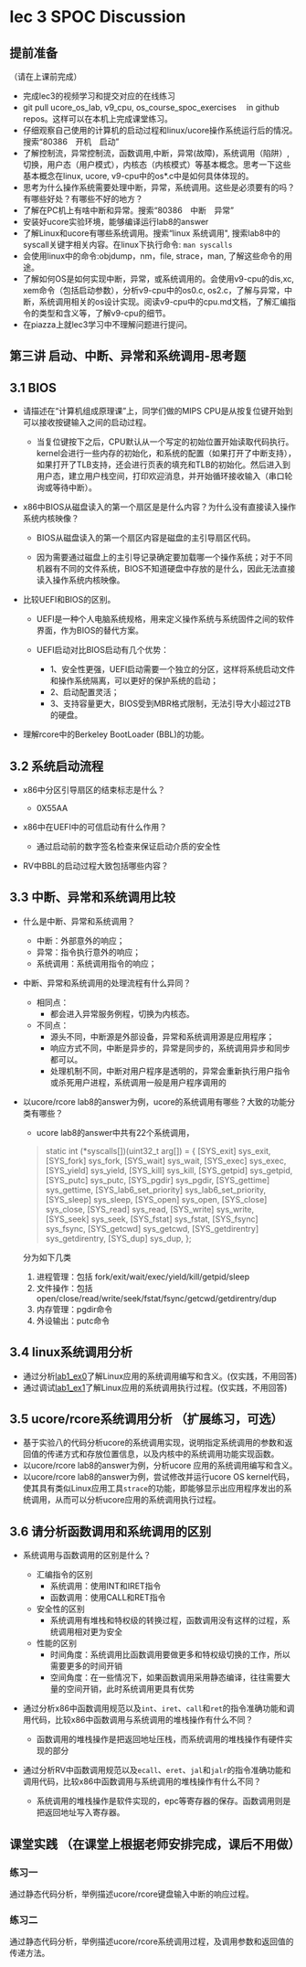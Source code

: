 # lec 3 SPOC Discussion

## **提前准备**
（请在上课前完成）


 - 完成lec3的视频学习和提交对应的在线练习
 - git pull ucore_os_lab, v9_cpu, os_course_spoc_exercises  　in github repos。这样可以在本机上完成课堂练习。
 - 仔细观察自己使用的计算机的启动过程和linux/ucore操作系统运行后的情况。搜索“80386　开机　启动”
 - 了解控制流，异常控制流，函数调用,中断，异常(故障)，系统调用（陷阱）,切换，用户态（用户模式），内核态（内核模式）等基本概念。思考一下这些基本概念在linux, ucore, v9-cpu中的os*.c中是如何具体体现的。
 - 思考为什么操作系统需要处理中断，异常，系统调用。这些是必须要有的吗？有哪些好处？有哪些不好的地方？
 - 了解在PC机上有啥中断和异常。搜索“80386　中断　异常”
 - 安装好ucore实验环境，能够编译运行lab8的answer
 - 了解Linux和ucore有哪些系统调用。搜索“linux 系统调用", 搜索lab8中的syscall关键字相关内容。在linux下执行命令: ```man syscalls```
 - 会使用linux中的命令:objdump，nm，file, strace，man, 了解这些命令的用途。
 - 了解如何OS是如何实现中断，异常，或系统调用的。会使用v9-cpu的dis,xc, xem命令（包括启动参数），分析v9-cpu中的os0.c, os2.c，了解与异常，中断，系统调用相关的os设计实现。阅读v9-cpu中的cpu.md文档，了解汇编指令的类型和含义等，了解v9-cpu的细节。
 - 在piazza上就lec3学习中不理解问题进行提问。

## 第三讲 启动、中断、异常和系统调用-思考题

## 3.1 BIOS
-  请描述在“计算机组成原理课”上，同学们做的MIPS CPU是从按复位键开始到可以接收按键输入之间的启动过程。

    - 当复位键按下之后，CPU默认从一个写定的初始位置开始读取代码执行。kernel会进行一些内存的初始化，和系统的配置（如果打开了中断支持），如果打开了TLB支持，还会进行页表的填充和TLB的初始化。然后进入到用户态，建立用户栈空间，打印欢迎消息，并开始循环接收输入（串口轮询或等待中断）。

-  x86中BIOS从磁盘读入的第一个扇区是是什么内容？为什么没有直接读入操作系统内核映像？

    - BIOS从磁盘读入的第一个扇区内容是磁盘的主引导扇区代码。

    - 因为需要通过磁盘上的主引导记录确定要加载哪一个操作系统；对于不同机器有不同的文件系统，BIOS不知道硬盘中存放的是什么，因此无法直接读入操作系统内核映像。

- 比较UEFI和BIOS的区别。

    - UEFI是一种个人电脑系统规格，用来定义操作系统与系统固件之间的软件界面，作为BIOS的替代方案。

    - UEFI启动对比BIOS启动有几个优势：
        - 1、安全性更强，UEFI启动需要一个独立的分区，这样将系统启动文件和操作系统隔离，可以更好的保护系统的启动；
        - 2、启动配置灵活；
        - 3、支持容量更大，BIOS受到MBR格式限制，无法引导大小超过2TB的硬盘。

- 理解rcore中的Berkeley BootLoader (BBL)的功能。

## 3.2 系统启动流程

- x86中分区引导扇区的结束标志是什么？

   - 0X55AA

- x86中在UEFI中的可信启动有什么作用？

   - 通过启动前的数字签名检查来保证启动介质的安全性

- RV中BBL的启动过程大致包括哪些内容？

## 3.3 中断、异常和系统调用比较
- 什么是中断、异常和系统调用？

   - 中断：外部意外的响应；
   - 异常：指令执行意外的响应；
   - 系统调用：系统调用指令的响应；

-  中断、异常和系统调用的处理流程有什么异同？

    - 相同点：
        - 都会进入异常服务例程，切换为内核态。
    - 不同点：
        - 源头不同，中断源是外部设备，异常和系统调用源是应用程序；
        - 响应方式不同，中断是异步的，异常是同步的，系统调用异步和同步都可以。
        - 处理机制不同，中断对用户程序是透明的，异常会重新执行用户指令或杀死用户进程，系统调用一般是用户程序调用的

- 以ucore/rcore lab8的answer为例，ucore的系统调用有哪些？大致的功能分类有哪些？

    - ucore lab8的answer中共有22个系统调用，
    
    > static int (*syscalls[])(uint32_t arg[]) = {
    [SYS_exit]              sys_exit,
    [SYS_fork]              sys_fork,
    [SYS_wait]              sys_wait,
    [SYS_exec]              sys_exec,
    [SYS_yield]             sys_yield,
    [SYS_kill]              sys_kill,
    [SYS_getpid]            sys_getpid,
    [SYS_putc]              sys_putc,
    [SYS_pgdir]             sys_pgdir,
    [SYS_gettime]           sys_gettime,
    [SYS_lab6_set_priority] sys_lab6_set_priority,
    [SYS_sleep]             sys_sleep,
    [SYS_open]              sys_open,
    [SYS_close]             sys_close,
    [SYS_read]              sys_read,
    [SYS_write]             sys_write,
    [SYS_seek]              sys_seek,
    [SYS_fstat]             sys_fstat,
    [SYS_fsync]             sys_fsync,
    [SYS_getcwd]            sys_getcwd,
    [SYS_getdirentry]       sys_getdirentry,
    [SYS_dup]               sys_dup,
};
    
    分为如下几类 
    1. 进程管理：包括 fork/exit/wait/exec/yield/kill/getpid/sleep 
    2. 文件操作：包括 open/close/read/write/seek/fstat/fsync/getcwd/getdirentry/dup 
    3. 内存管理：pgdir命令 
    4. 外设输出：putc命令

## 3.4 linux系统调用分析
- 通过分析[lab1_ex0](https://github.com/chyyuu/ucore_lab/blob/master/related_info/lab1/lab1-ex0.md)了解Linux应用的系统调用编写和含义。(仅实践，不用回答)
- 通过调试[lab1_ex1](https://github.com/chyyuu/ucore_lab/blob/master/related_info/lab1/lab1-ex1.md)了解Linux应用的系统调用执行过程。(仅实践，不用回答)


## 3.5 ucore/rcore系统调用分析 （扩展练习，可选）
-  基于实验八的代码分析ucore的系统调用实现，说明指定系统调用的参数和返回值的传递方式和存放位置信息，以及内核中的系统调用功能实现函数。
- 以ucore/rcore lab8的answer为例，分析ucore 应用的系统调用编写和含义。
- 以ucore/rcore lab8的answer为例，尝试修改并运行ucore OS kernel代码，使其具有类似Linux应用工具`strace`的功能，即能够显示出应用程序发出的系统调用，从而可以分析ucore应用的系统调用执行过程。

 
## 3.6 请分析函数调用和系统调用的区别
- 系统调用与函数调用的区别是什么？

    - 汇编指令的区别
        - 系统调用：使用INT和IRET指令
        - 函数调用：使用CALL和RET指令
    - 安全性的区别
        - 系统调用有堆栈和特权级的转换过程，函数调用没有这样的过程，系统调用相对更为安全
    - 性能的区别
        - 时间角度：系统调用比函数调用要做更多和特权级切换的工作，所以需要更多的时间开销
        - 空间角度：在一些情况下，如果函数调用采用静态编译，往往需要大量的空间开销，此时系统调用更具有优势

- 通过分析x86中函数调用规范以及`int`、`iret`、`call`和`ret`的指令准确功能和调用代码，比较x86中函数调用与系统调用的堆栈操作有什么不同？

    - 函数调用的堆栈操作是把返回地址压栈，而系统调用的堆栈操作有硬件实现的部分

- 通过分析RV中函数调用规范以及`ecall`、`eret`、`jal`和`jalr`的指令准确功能和调用代码，比较x86中函数调用与系统调用的堆栈操作有什么不同？

    - 系统调用的堆栈操作是软件实现的，epc等寄存器的保存。函数调用则是把返回地址写入寄存器。


## 课堂实践 （在课堂上根据老师安排完成，课后不用做）
### 练习一
通过静态代码分析，举例描述ucore/rcore键盘输入中断的响应过程。

### 练习二
通过静态代码分析，举例描述ucore/rcore系统调用过程，及调用参数和返回值的传递方法。
